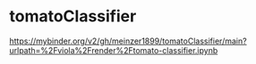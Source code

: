 # tomatoClassifier

https://mybinder.org/v2/gh/meinzer1899/tomatoClassifier/main?urlpath=%2Fviola%2Frender%2Ftomato-classifier.ipynb
